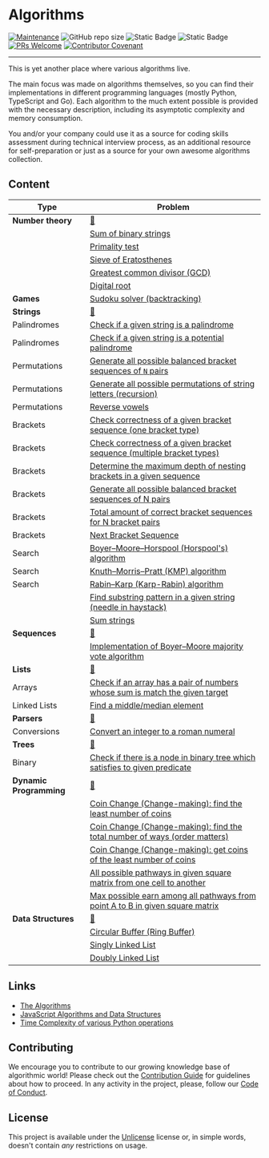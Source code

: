 # Algorithms

[![Maintenance](https://img.shields.io/maintenance/yes/2024.svg?style=flat)]()
![GitHub repo size](https://img.shields.io/github/repo-size/zhibirc/algorithms?style=flat&color=008080)
![Static Badge](https://img.shields.io/badge/algorithms-41-f0e68c)
![Static Badge](https://img.shields.io/badge/data_structures-3-f0e68c)
[![PRs Welcome](https://img.shields.io/badge/PRs-welcome-blue.svg?style=flat)]()
[![Contributor Covenant](https://img.shields.io/badge/Contributor%20Covenant-2.1-4baaaa.svg)](CODE_OF_CONDUCT.md)

---

This is yet another place where various algorithms live.

The main focus was made on algorithms themselves, so you can find their implementations in different programming languages (mostly Python, TypeScript and Go). Each algorithm to the much extent possible is provided with the necessary description, including its asymptotic complexity and memory consumption.

You and/or your company could use it as a source for coding skills assessment during technical interview process, as an additional resource for self-preparation or just as a source for your own awesome algorithms collection.

## Content

| Type                  | Problem                                                                                                                           |
|-----------------------|-----------------------------------------------------------------------------------------------------------------------------------|
|**Number theory**      |[🔗](./number-theory/)                                                                                                             |
|                       |[Sum of binary strings](./number-theory/binary-sum/)                                                                               |
|                       |[Primality test](./number-theory/primality-test/)                                                                                  |
|                       |[Sieve of Eratosthenes](./number-theory/sieve-eratosthenes/)                                                                       |
|                       |[Greatest common divisor (GCD)](./number-theory/gcd/)                                                                              |
|                       |[Digital root](./number-theory/digital-root/)                                                                                      |
|**Games**              |[Sudoku solver (backtracking)](./games/sudoku-solver.py)                                                                           |
|**Strings**            |[🔗](./strings/)                                                                                                                   |
|Palindromes            |[Check if a given string is a palindrome](./strings/palindromes/is-palindrome/)                                                    |
|Palindromes            |[Check if a given string is a potential palindrome](./strings/palindromes/is-potential-palindrome/)                                |
|Permutations           |[Generate all possible balanced bracket sequences of `N` pairs](./strings/permutations/balanced-bracket-sequences.py)              |
|Permutations           |[Generate all possible permutations of string letters (recursion)](./strings/permutations/generate-all-recursive.ts)               |
|Permutations           |[Reverse vowels](./strings/permutations/reverse-vowels/)                                                                           |
|Brackets               |[Check correctness of a given bracket sequence (one bracket type)](./strings/brackets/is-correct-onetype-bracket-sequence/)        |
|Brackets               |[Check correctness of a given bracket sequence (multiple bracket types)](./strings/brackets/is-correct-multitype-bracket-sequence/)|
|Brackets               |[Determine the maximum depth of nesting brackets in a given sequence](./strings/brackets/nesting-brackets-depth/)                  |
|Brackets               |[Generate all possible balanced bracket sequences of N pairs](./strings/brackets/generate-bracket-sequences-recursion/)            |
|Brackets               |[Total amount of correct bracket sequences for N bracket pairs](./strings/brackets/bracket-sequence-total-amount/)                 |
|Brackets               |[Next Bracket Sequence](./strings/brackets/next-bracket-sequence/)                                                                 |
|Search                 |[Boyer–Moore–Horspool (Horspool's) algorithm](./strings/search/boyer-moore-horspool/)                                              |
|Search                 |[Knuth–Morris–Pratt (KMP) algorithm](./strings/search/knuth-morris-pratt/)                                                         |
|Search                 |[Rabin–Karp (Karp-Rabin) algorithm](./strings/search/rabin-karp/)                                                                  |
|                       |[Find substring pattern in a given string (needle in haystack)](./strings/find-needle-haystack.py)                                 |
|                       |[Sum strings](./strings/sum-strings/)                                                                                              |
|**Sequences**          |[🔗](./sequences/)                                                                                                                 |
|                       |[Implementation of Boyer–Moore majority vote algorithm](./sequences/boyer-moore-majority-vote.go)                                  |
|**Lists**              |[🔗](./lists/)                                                                                                                     |
|Arrays                 |[Check if an array has a pair of numbers whose sum is match the given target](./lists/arrays/has-pair-sum-equal-n.js)              |
|Linked Lists           |[Find a middle/median element](./lists/linked-lists/find-median-element.js)                                                        |
|**Parsers**            |[🔗](./parsers/)                                                                                                                   |
|Conversions            |[Convert an integer to a roman numeral](./parsers/conversions/integer-to-roman.ts)                                                 |
|**Trees**              |[🔗](./trees/)                                                                                                                     |
|Binary                 |[Check if there is a node in binary tree which satisfies to given predicate](./trees/binary/search.py)                             |
|**Dynamic Programming**|[🔗](./dynamic-programming/)                                                                                                       |
|                       |[Coin Change (Change-making): find the least number of coins](./dynamic-programming/coin-change-least-number/)                     |
|                       |[Coin Change (Change-making): find the total number of ways (order matters)](./dynamic-programming/coin-change-total-number/)      |
|                       |[Coin Change (Change-making): get coins of the least number of coins](./dynamic-programming/coin-change-least-coins/)              |
|                       |[All possible pathways in given square matrix from one cell to another](./dynamic-programming/magic-square-all-paths/)             |
|                       |[Max possible earn among all pathways from point A to B in given square matrix](./dynamic-programming/magic-square-max-earn/)      |
|**Data Structures**    |[🔗](./data-structures/)                                                                                                           |
|                       |[Circular Buffer (Ring Buffer)](./data-structures/circular-buffer/)                                                                |
|                       |[Singly Linked List](./data-structures/singly-linked-list/)                                                                        |
|                       |[Doubly Linked List](./data-structures/doubly-linked-list/)                                                                        |

## Links

- [The Algorithms](https://the-algorithms.com)
- [JavaScript Algorithms and Data Structures](https://github.com/trekhleb/javascript-algorithms)
- [Time Complexity of various Python operations](https://wiki.python.org/moin/TimeComplexity)

## Contributing

We encourage you to contribute to our growing knowledge base of algorithmic world! Please check out the [Contribution Guide](./CONTRIBUTING.md) for guidelines about how to proceed. In any activity in the project, please, follow our [Code of Conduct](./CODE_OF_CONDUCT.md).

## License

This project is available under the [Unlicense](./UNLICENSE.txt) license or, in simple words, doesn't contain *any* restrictions on usage.
